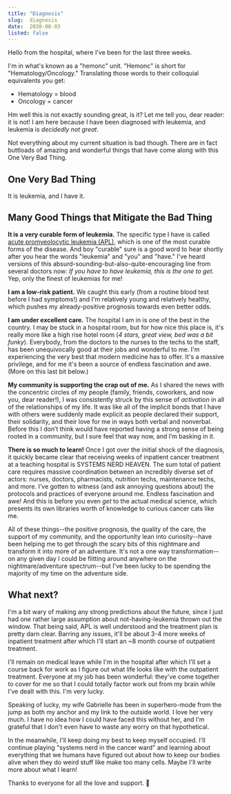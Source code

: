 ```yaml
---
title: "Diagnosis"
slug:  diagnosis
date:  2020-08-03
listed: false
---
```


Hello from the hospital, where I've been for the last three weeks.

I'm in what's known as a "hemonc" unit. "Hemonc" is short for "Hematology/Oncology." Translating those words to their colloquial equivalents you get:

 * Hematology = blood
 * Oncology = cancer

Hm well this is not exactly sounding great, is it? Let me tell you, dear reader: it is not! I am here because I have been diagnosed with leukemia, and leukemia is _decidedly not great_.

Not everything about my current situation is bad though. There are in fact buttloads of amazing and wonderful things that have come along with this One Very Bad Thing.

## One Very Bad Thing

It is leukemia, and I have it.

## Many Good Things that Mitigate the Bad Thing

**It is a very curable form of leukemia.** The specific type I have is called [acute promyeolocytic leukemia (APL)](https://en.wikipedia.org/wiki/Acute_promyelocytic_leukemia), which is one of the most curable forms of the disease. And boy "curable" sure is a good word to hear shortly after you hear the words "leukemia" and "you" and "have." I've heard versions of this absurd-sounding-but-also-quite-encouraging line from several doctors now: _If you have to have leukemia, this is the one to get._ Yep, only the finest of leukemias for me!

**I am a low-risk patient.** We caught this early (from a routine blood test before I had symptoms!) and I'm relatively young and relatively healthy, which pushes my already-positive prognosis towards even better odds.

**I am under excellent care.** The hospital I am in is one of the best in the country. I may be stuck in a hospital room, but for how nice this place is, it's really more like a high rise hotel room (_4 stars, great view, bed was a bit funky_). Everybody, from the doctors to the nurses to the techs to the staff, has been unequivocally good at their jobs and wonderful to me. I'm experiencing the very best that modern medicine has to offer. It's a massive privilege, and for me it's been a source of endless fascination and awe. (More on this last bit below.)

**My community is supporting the crap out of me.** As I shared the news with the concentric circles of my people (family, friends, coworkers, and now you, dear reader!), I was consistently struck by this sense of _activation_ in all of the relationships of my life. It was like all of the implicit bonds that I have with others were suddenly made explicit as people declared their support, their solidarity, and their love for me in ways both verbal and nonverbal. Before this I don’t think would have reported having a strong sense of being rooted in a community, but I sure feel that way now, and I’m basking in it.

**There is so much to learn!** Once I got over the initial shock of the diagnosis, it quickly became clear that receiving weeks of inpatient cancer treatment at a teaching hospital is SYSTEMS NERD HEAVEN. The sum total of patient care requires massive coordination between an incredibly diverse set of actors: nurses, doctors, pharmacists, nutrition techs, maintenance techs, and more. I’ve gotten to witness (and ask annoying questions about) the protocols and practices of everyone around me. Endless fascination and awe! And this is before you even _get_ to the actual medical science, which presents its own libraries worth of knowledge to curious cancer cats like me.

All of these things--the positive prognosis, the quality of the care, the support of my community, and the opportunity lean into curiosity--have been helping me to get through the scary bits of this nightmare and transform it into more of an adventure. It's not a one way transformation--on any given day I could be flitting around anywhere on the nightmare/adventure spectrum--but I've been lucky to be spending the majority of my time on the adventure side.

## What next?

I'm a bit wary of making any strong predictions about the future, since I just had one rather large assumption about not-having-leukemia thrown out the window. That being said, APL is well understood and the treatment plan is pretty darn clear. Barring any issues, it'll be about 3-4 more weeks of inpatient treatment after which I'll start an ~8 month course of outpatient treatment.

I'll remain on medical leave while I'm in the hospital after which I'll set a course back for work as I figure out what life looks like with the outpatient treatment. Everyone at my job has been wonderful: they've come together to cover for me so that I could totally factor work out from my brain while I've dealt with this. I'm very lucky.

Speaking of lucky, my wife Gabrielle has been in superhero-mode from the jump as both my anchor and my link to the outside world. I love her very much. I have no idea how I could have faced this without her, and I'm grateful that I don't even have to waste any worry on that hypothetical.

In the meanwhile, I'll keep doing my best to keep myself occupied. I'll continue playing "systems nerd in the cancer ward" and learning about everything that we humans have figured out about how to keep our bodies alive when they do weird stuff like make too many cells. Maybe I'll write more about what I learn!

Thanks to everyone for all the love and support. 💜
